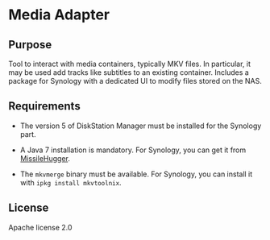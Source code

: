 Media Adapter
==============

Purpose
--------------

Tool to interact with media containers, typically MKV files. In particular, it may be used add tracks like subtitles to an existing container. Includes a package for Synology with a dedicated UI to modify files stored on the NAS.


Requirements
--------------

* The version 5 of DiskStation Manager must be installed for the Synology part.

* A Java 7 installation is mandatory. For Synology, you can get it from [MissileHugger](http://packages.missilehugger.com).

* The `mkvmerge` binary must be available. For Synology, you can install it with `ipkg install mkvtoolnix`.


License
--------------

Apache license 2.0